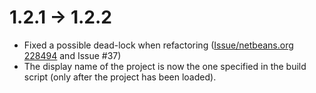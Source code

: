 # 1.2.1 -> 1.2.2

- Fixed a possible dead-lock when refactoring ([Issue/netbeans.org 228494](https://netbeans.org/bugzilla/show_bug.cgi?id=228494) and Issue #37)
- The display name of the project is now the one specified in the build script (only after the project has been loaded).

